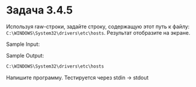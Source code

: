 # Задача 3.4.5

Используя raw-строки, задайте строку, содержащую этот путь к файлу: `C:\WINDOWS\System32\drivers\etc\hosts`. Результат отобразите на экране.

Sample Input:

Sample Output:

```python
C:\WINDOWS\System32\drivers\etc\hosts
```

Напишите программу. Тестируется через stdin → stdout
